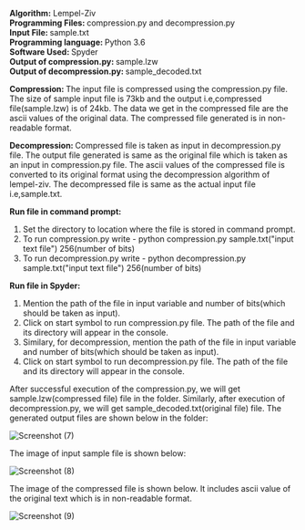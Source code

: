 <b> Algorithm:</b> Lempel-Ziv <br>
<b> Programming Files: </b> compression.py and decompression.py <br>
<b> Input File: </b> sample.txt <br>
<b> Programming language: </b> Python 3.6 <br>
<b> Software Used: </b> Spyder <br>
<b> Output of compression.py: </b> sample.lzw <br>
<b> Output of decompression.py: </b> sample_decoded.txt <br>

<b> Compression: </b> The input file is compressed using the compression.py file. The size of sample input file is 73kb and the output i.e,compressed file(sample.lzw) is of 24kb. The data we get in the compressed file are the ascii values of the original data. The compressed file generated is in non-readable format.

<b> Decompression: </b> Compressed file is taken as input in decompression.py file. The output file generated is same as the original file which is taken as an input in compression.py file. The ascii values of the compressed file is converted to its original format using the decompression algorithm of lempel-ziv. The decompressed file is same as the actual input file i.e,sample.txt.

<b> Run file in command prompt: </b> 
1. Set the directory to location where the file is stored in command prompt.
2. To run compression.py write - python compression.py sample.txt("input text file") 256(number of bits)
3. To run decompression.py write - python decompression.py sample.txt("input text file") 256(number of bits)

<b> Run file in Spyder: </b> 
1. Mention the path of the file in input variable and number of bits(which should be taken as input). 
2. Click on start symbol to run compression.py file. The path of the file and its directory will appear in the console.
3. Similary, for decompression, mention the path of the file in input variable and number of bits(which should be taken as input).
4. Click on start symbol to run decompression.py file. The path of the file and its directory will appear in the console.

After successful execution of the compression.py, we will get sample.lzw(compressed file) file in the folder. Similarly, after execution of decompression.py, we will get sample_decoded.txt(original file) file. The generated output files are shown below in the folder: 

![Screenshot (7)](https://user-images.githubusercontent.com/45633319/101056985-8b474f80-3559-11eb-9ece-c54fa2963815.png)

The image of input sample file is shown below: 

![Screenshot (8)](https://user-images.githubusercontent.com/45633319/101059549-64d6e380-355c-11eb-9049-3bcca367c1f5.png)

The image of the compressed file is shown below. It includes ascii value of the original text which is in non-readable format.

![Screenshot (9)](https://user-images.githubusercontent.com/45633319/101059244-0c9fe180-355c-11eb-95dd-a10b6fd53a19.png)

